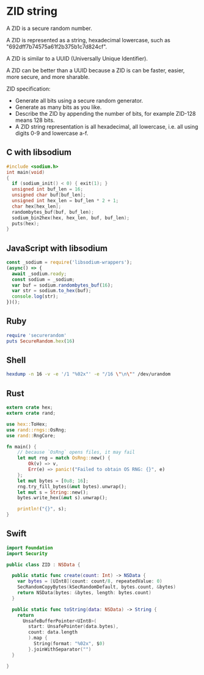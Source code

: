 # ZID string

A ZID is a secure random number.

A ZID is represented as a string, hexadecimal lowercase, such as "692dff7b74575a61f2b375b1c7d824cf".

A ZID is similar to a UUID (Universally Unique Identifier).

A ZID can be better than a UUID because a ZID is can be faster, easier, more secure, and more sharable.

ZID specification:

  * Generate all bits using a secure random generator.
  * Generate as many bits as you like.
  * Describe the ZID by appending the number of bits, for example ZID-128 means 128 bits.
  * A ZID string representation is all hexadecimal, all lowercase, i.e. all using digits 0-9 and lowercase a-f.


## C with libsodium

```c
#include <sodium.h>
int main(void)
{
  if (sodium_init() < 0) { exit(1); }
  unsigned int buf_len = 16;
  unsigned char buf[buf_len];
  unsigned int hex_len = buf_len * 2 + 1;
  char hex[hex_len];
  randombytes_buf(buf, buf_len);
  sodium_bin2hex(hex, hex_len, buf, buf_len);
  puts(hex);
}
```


## JavaScript with libsodium

```js
const _sodium = require('libsodium-wrappers');
(async() => {
  await _sodium.ready;
  const sodium = _sodium;
  var buf = sodium.randombytes_buf(16);
  var str = sodium.to_hex(buf);
  console.log(str);
})();
```


## Ruby

```ruby
require 'securerandom'
puts SecureRandom.hex(16)
```


## Shell

```sh
hexdump -n 16 -v -e '/1 "%02x"' -e "/16 \"\n\"" /dev/urandom
```


## Rust

```rust
extern crate hex;
extern crate rand;

use hex::ToHex;
use rand::rngs::OsRng;
use rand::RngCore;

fn main() {
    // because `OsRng` opens files, it may fail
    let mut rng = match OsRng::new() {
        Ok(v) => v,
        Err(e) => panic!("Failed to obtain OS RNG: {}", e)
    };
    let mut bytes = [0u8; 16];
    rng.try_fill_bytes(&mut bytes).unwrap();
    let mut s = String::new();
    bytes.write_hex(&mut s).unwrap();

    println!("{}", s);
}
```


## Swift

```swift
import Foundation
import Security

public class ZID : NSData {

  public static func create(count: Int) -> NSData {
    var bytes = [UInt8](count: count/8, repeatedValue: 0)
    SecRandomCopyBytes(kSecRandomDefault, bytes.count, &bytes)
    return NSData(bytes: &bytes, length: bytes.count)
  }

  public static func toString(data: NSData) -> String {
    return
      UnsafeBufferPointer<UInt8>(
        start: UnsafePointer(data.bytes),
        count: data.length
        ).map {
          String(format: "%02x", $0)
        }.joinWithSeparator("")
  }

}
```
